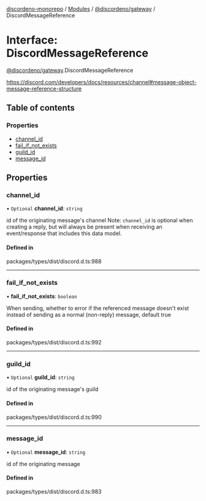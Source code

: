 [discordeno-monorepo](../README.md) / [Modules](../modules.md) / [@discordeno/gateway](../modules/discordeno_gateway.md) / DiscordMessageReference

# Interface: DiscordMessageReference

[@discordeno/gateway](../modules/discordeno_gateway.md).DiscordMessageReference

https://discord.com/developers/docs/resources/channel#message-object-message-reference-structure

## Table of contents

### Properties

- [channel_id](discordeno_gateway.DiscordMessageReference.md#channel_id)
- [fail_if_not_exists](discordeno_gateway.DiscordMessageReference.md#fail_if_not_exists)
- [guild_id](discordeno_gateway.DiscordMessageReference.md#guild_id)
- [message_id](discordeno_gateway.DiscordMessageReference.md#message_id)

## Properties

### channel_id

• `Optional` **channel_id**: `string`

id of the originating message's channel
Note: `channel_id` is optional when creating a reply, but will always be present when receiving an event/response that includes this data model.

#### Defined in

packages/types/dist/discord.d.ts:988

---

### fail_if_not_exists

• **fail_if_not_exists**: `boolean`

When sending, whether to error if the referenced message doesn't exist instead of sending as a normal (non-reply) message, default true

#### Defined in

packages/types/dist/discord.d.ts:992

---

### guild_id

• `Optional` **guild_id**: `string`

id of the originating message's guild

#### Defined in

packages/types/dist/discord.d.ts:990

---

### message_id

• `Optional` **message_id**: `string`

id of the originating message

#### Defined in

packages/types/dist/discord.d.ts:983
